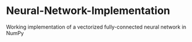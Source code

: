 # Neural-Network-Implementation
Working implementation of a vectorized fully-connected neural network in NumPy

